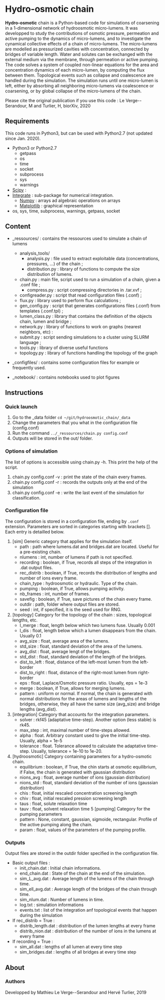 # Hydro-osmotic chain
**Hydro-osmotic** chain is a Python-based code for simulations of coarsening in a 1-dimensional network of hydroosmotic micro-lumens. It was developped to study the contributions of osmotic pressure, permeation and active pumping to the dynamics of micro-lumens, and to investigate the cynamical collective effects of a chain of micro-lumens.
The micro-lumens are modelled as pressurized cavities with concentration, connected by bridges of variable length. Water and solutes can be exchanged with the external medium via the membrane, through permeation or active pumping.
The code solves a system of coupled non-linear equations for the area and concentration dynamics of each micro-lumen, by computing the flux between them. Topological events such as collapse and coalescence are handled during the simulation. The simulation runs until one micro-lumen is left, either by absorbing all neighboring micro-lumens via coalescence or coarsening, or by global collapse of the micro-lumens of the chain.

Please cite the original publication if you use this code :
Le Verge--Serandour, M and Turlier, H, biorXiv, 2020


## Requirements
This code runs in Python3, but can be used with Python2.7 (not updated since Jan. 2020).
* Python3 or Python2.7
    * getpass
    * os
    * time
    * socket
    * subprocess
    * sys
    * warnings
* [Scipy](https://www.scipy.org/) :
* [Integrate](https://docs.scipy.org/doc/scipy/reference/integrate.html#module-scipy.integrate) : sub-package for numerical integration.
    * [Numpy](https://numpy.org) : arrays ad algebraic operations on arrays
    * [Matplotlib](https://matplotlib.org) : graphical representation
* os, sys, time, subprocess, warnings, getpass, socket

## Content
* _ressources/ : contains the ressources used to simulate a chain of lumens
	* analysis_tools/
		* analysis.py : file used to extract exploitable data (concentrations, pressures, ...) of the chain ;
		* distribution.py : library of functions to compute the size distribution of lumens.
	* chain.py : main file, script used to run a simulation of a chain, given a .conf file ;
        * compress.py : script compressing directories in .tar.xvf ;
	* configreader.py : script that read configuration files (.conf) ;
	* flux.py : library used to perform flux calculations ;
	* gen_config.py : script that generates configurations files (.conf) from templates (.conf.tpl) ;
	* lumen_class.py : library that contains the definition of the objects chain, lumen and bridge ;
	* network.py : library of functions to work on graphs (nearest neighbors, etc) :
	* submit.py : script sending simulations to a cluster using SLURM language ;
	* tools.py : library of diverse useful functions
	* topology.py : library of functions handling the topology of the graph

* _configfiles/ : contains some configuration files for example or frequently used.

* _notebook/ : contains notebooks used to plot figures

## Instructions
### Quick launch
1. Go to the _data folder `cd ~/git/hydroosmotic_chain/_data`
2. Change the parameters that you what in the configuration file (config.conf)
3. Run the command `../_ressources/chain.py config.conf`
4. Outputs will be stored in the out/ folder.

### Options of simulation
The list of options is accessible using chain.py -h. This print the help of the script.
1. chain.py config.conf -v : print the state of the chain every frames.
2. chain.py config.conf -r : records the outputs only at the end of the simulation
3. chain.py config.conf -e : write the last event of the simulation for classification.

### Configuration file
The configuration is stored in a configuration file, ending by `.conf` extension. Parameters are sorted in categories starting with brackets []. Each entry is detailled below.
1. [sim] Generic category that applies for the simulation itself.
	* path : path where lumens.dat and bridges.dat are located. Useful for a pre-existing chain.
	* nlumens : int, number of lumens if path is not specified.
	* recording : boolean, if True, records all steps of the integration in .dat output files.
	* rec_distrib : boolean, if True, records the distribution of lengths and number of ions every frame.
	* chain_type : hydroosmotic or hydraulic. Type of the chain.
	* pumping : boolean, if True, allows pumping activity.
	* nb_frames : int, number of frames.
	* savefig : boolean, if True, save pictures of the chain every frame.
	* outdir : path, folder where output files are stored.
	* seed : int, if specified, it is the seed used for RNG.
2. [topology] Category for the topology of the chain : sizes, topological lengths, etc.
	* l_merge : float, length below which two lumens fuse. Usually 0.001
	* l_dis : float, length below which a lumen disappears from the chain. Usually 0.1 
	* avg_size : float, average area of the lumens.
	* std_size : float, standard deviation of the area of the lumens.
	* avg_dist : float, average lengt of the bridges.
	* std_dist : float, standard deviation of the length of the bridges.
	* dist_to_left : float, distance of the left-most lumen from the left-border
	* dist_to_right : float, distance of the right-most lumen from right-border
	* eps : float, Laplace/Osmotic pressure ratio. Usually, eps = 1e-3
	* merge : boolean, if True, allows for merging lumens.
	* pattern : uniform or normal. If normal, the chain is generated with normal distributions for the areas of lumens and lengths of the bridges, otherwise, they all have the same size (avg_size) and bridge lengths (avg_dist).
3. [integration] Category that accounts for the integration parameters.
	* solver : rkf45 (adaptative time-step). Another option (less stable) is rk45.
	* max_step : int, maximal number of time-steps allowed.
	* alpha : float. Arbitrary constant used to give the initial time-step. Usually, alpha = 1e-5
	* tolerance : float. Tolerance allowed to calculate the adaptative time-step. Usually, tolerance = 1e-10 to 1e-20.
4. [hydroosmotic] Category containing parameters for a hydro-osmotic chain.
	* equilibrium : boolean, if True, the chin starts at osmotic equilibrium, if False, the chain is generated with gaussian distribution
	* nions_avg : float, average number of ions (gaussian distribution)
	* nions_std : float, standard deviation of the number of ions (gaussian distribution)
	* chis : float, initial rescaled concentration screening length
	* chiv : float, initial rescaled pression screening length
	* taus : float, solute relaxation time
	* tauv : float, solvent relaxation time
5 [pumping] Category for the pumping parameters
	* pattern : None, constant, gaussian, sigmoide, rectangular. Profile of the active pumping along the chain.
	* param : float, values of the parameters of the pumping profile.

### Outputs
Output files are stored in the outdir folder specified in the configuration file. 
* Basic output files :
	* init_chain.dat : Initial chain informations.
	* end_chain.dat :  State of the chain at the end of the simulation.
	* sim_L_avg.dat : Average length of the lumens of the chain through time.
	* sim_ell_avg.dat : Average length of the bridges of the chain through time.
	* sim_nlum.dat : Number of lumens in time.
	* log.txt : simulation informations
	* events.txt : list of the integration anf topological events that happen during the simulation
* If rec_distrib = True :
	* distrib_length.dat : distribution of the lumen lengths at every frame
	* distrib_nion.dat : distribution of the number of ions in the lumens at every frame
* If recording = True :
	* sim_all.dat : lengths of all lumen at every time step
	* sim_bridges.dat : lengths of all bridges at every time step

## About
### Authors
Developped by Mathieu Le Verge--Serandour and Hervé Turlier, 2019
